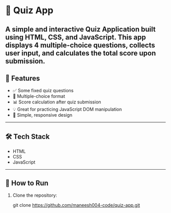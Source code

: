 # 🧠 Quiz App

A simple and interactive **Quiz Application** built using **HTML, CSS, and JavaScript**. This app displays 4 multiple-choice questions, collects user input, and calculates the total score upon submission.
---
## 🚀 Features
- ✅ Some fixed quiz questions
- 🎯 Multiple-choice format
- 📊 Score calculation after quiz submission
- 💡 Great for practicing JavaScript DOM manipulation
- 📱 Simple, responsive design
---
## 🛠️ Tech Stack
- HTML
- CSS
- JavaScript
---

## 📂 How to Run

1. Clone the repository:

   git clone https://github.com/maneesh004-code/quiz-app.git
